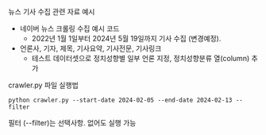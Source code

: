 뉴스 기사 수집 관련 자료 예시

- 네이버 뉴스 크롤링 수집 예시 코드
  - 2022년 1월 1일부터 2024년 5월 19일까지 기사 수집 (변경예정).
- 언론사, 기자, 제목, 기사요약, 기사전문, 기사링크
  - 테스트 데이터셋으로 정치성향별 일부 언론 지정, 정치성향분류 열(column) 추가
 
crawler.py 파일 실행법
```Python3
python crawler.py --start-date 2024-02-05 --end-date 2024-02-13 --filter
```
필터 (--filter)는 선택사항. 없어도 실행 가능
